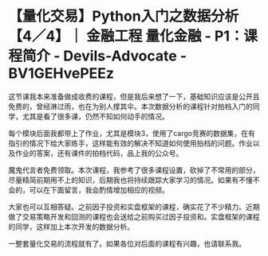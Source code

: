 # 【量化交易】Python入门之数据分析【4／4】｜ 金融工程 量化金融 - P1：课程简介 - Devils-Advocate - BV1GEHvePEEz

这节课我本来准备做成收费的课程，但是我后来想了一下，基础知识应该是公开且免费的，曾经淋过雨，也在为别人撑其伞。本次数据分析的课程针对拍档入门的同学，尤其是看了很多课，仍然不知如何动手的情况。

每个模块后面我都带上了作业，尤其是模块3，使用了cargo竞赛的数据集，在有指引的情况下给大家练手，这样能有效的解决不知道如何使用拍档的问题。作业以及作业的答案，还有课件的拍档代码，品上我的公众号。

魔鬼代言者免费领取。本次课程，我参考了很多课程设置，砍掉了不常用的部分，尽量精简前期用不上的知识，后期我也将持续跟踪大家学习的情况。如果有不懂不会的，可以在下面留言，我会酌情增加相应的视频。

大家也可以互相答疑。之前因子投资和实盘框架的课程，确实花了不少精力。近期做了交易策略开发和回测的课程也会送给之前购买过因子投资和。实盘框架的课程的同学，这样加上本次开发的数据分析。

一整套量化交易的流程就有了。如果各位对后面的课程有兴趣，也请联系我。